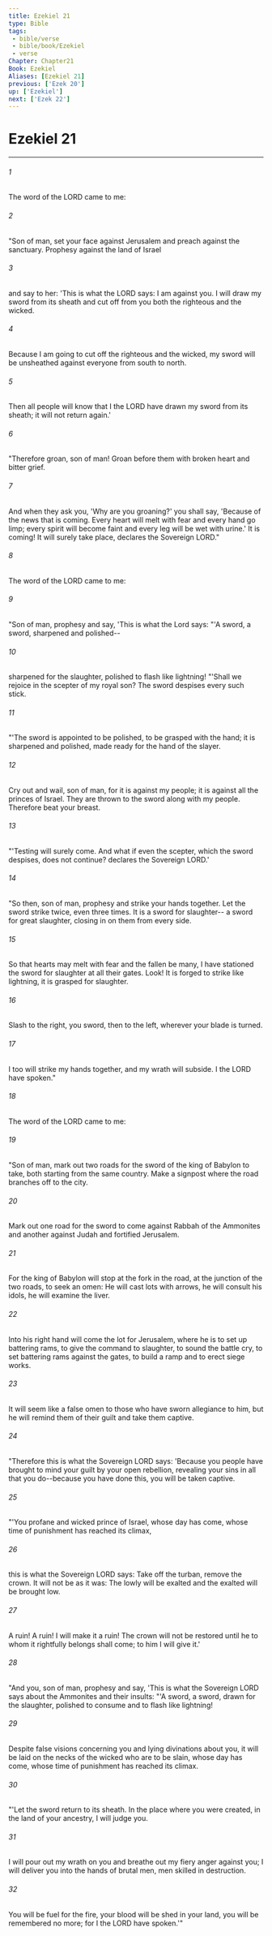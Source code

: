 ```yaml
---
title: Ezekiel 21
type: Bible
tags:
 - bible/verse
 - bible/book/Ezekiel
 - verse
Chapter: Chapter21
Book: Ezekiel
Aliases: [Ezekiel 21]
previous: ['Ezek 20']
up: ['Ezekiel']
next: ['Ezek 22']
---
```

# Ezekiel 21

***


###### 1 
The word of the LORD came to me: 

###### 2 
"Son of man, set your face against Jerusalem and preach against the sanctuary. Prophesy against the land of Israel 

###### 3 
and say to her: 'This is what the LORD says: I am against you. I will draw my sword from its sheath and cut off from you both the righteous and the wicked. 

###### 4 
Because I am going to cut off the righteous and the wicked, my sword will be unsheathed against everyone from south to north. 

###### 5 
Then all people will know that I the LORD have drawn my sword from its sheath; it will not return again.' 

###### 6 
"Therefore groan, son of man! Groan before them with broken heart and bitter grief. 

###### 7 
And when they ask you, 'Why are you groaning?' you shall say, 'Because of the news that is coming. Every heart will melt with fear and every hand go limp; every spirit will become faint and every leg will be wet with urine.' It is coming! It will surely take place, declares the Sovereign LORD." 

###### 8 
The word of the LORD came to me: 

###### 9 
"Son of man, prophesy and say, 'This is what the Lord says: "'A sword, a sword, sharpened and polished-- 

###### 10 
sharpened for the slaughter, polished to flash like lightning! "'Shall we rejoice in the scepter of my royal son? The sword despises every such stick. 

###### 11 
"'The sword is appointed to be polished, to be grasped with the hand; it is sharpened and polished, made ready for the hand of the slayer. 

###### 12 
Cry out and wail, son of man, for it is against my people; it is against all the princes of Israel. They are thrown to the sword along with my people. Therefore beat your breast. 

###### 13 
"'Testing will surely come. And what if even the scepter, which the sword despises, does not continue? declares the Sovereign LORD.' 

###### 14 
"So then, son of man, prophesy and strike your hands together. Let the sword strike twice, even three times. It is a sword for slaughter-- a sword for great slaughter, closing in on them from every side. 

###### 15 
So that hearts may melt with fear and the fallen be many, I have stationed the sword for slaughter at all their gates. Look! It is forged to strike like lightning, it is grasped for slaughter. 

###### 16 
Slash to the right, you sword, then to the left, wherever your blade is turned. 

###### 17 
I too will strike my hands together, and my wrath will subside. I the LORD have spoken." 

###### 18 
The word of the LORD came to me: 

###### 19 
"Son of man, mark out two roads for the sword of the king of Babylon to take, both starting from the same country. Make a signpost where the road branches off to the city. 

###### 20 
Mark out one road for the sword to come against Rabbah of the Ammonites and another against Judah and fortified Jerusalem. 

###### 21 
For the king of Babylon will stop at the fork in the road, at the junction of the two roads, to seek an omen: He will cast lots with arrows, he will consult his idols, he will examine the liver. 

###### 22 
Into his right hand will come the lot for Jerusalem, where he is to set up battering rams, to give the command to slaughter, to sound the battle cry, to set battering rams against the gates, to build a ramp and to erect siege works. 

###### 23 
It will seem like a false omen to those who have sworn allegiance to him, but he will remind them of their guilt and take them captive. 

###### 24 
"Therefore this is what the Sovereign LORD says: 'Because you people have brought to mind your guilt by your open rebellion, revealing your sins in all that you do--because you have done this, you will be taken captive. 

###### 25 
"'You profane and wicked prince of Israel, whose day has come, whose time of punishment has reached its climax, 

###### 26 
this is what the Sovereign LORD says: Take off the turban, remove the crown. It will not be as it was: The lowly will be exalted and the exalted will be brought low. 

###### 27 
A ruin! A ruin! I will make it a ruin! The crown will not be restored until he to whom it rightfully belongs shall come; to him I will give it.' 

###### 28 
"And you, son of man, prophesy and say, 'This is what the Sovereign LORD says about the Ammonites and their insults: "'A sword, a sword, drawn for the slaughter, polished to consume and to flash like lightning! 

###### 29 
Despite false visions concerning you and lying divinations about you, it will be laid on the necks of the wicked who are to be slain, whose day has come, whose time of punishment has reached its climax. 

###### 30 
"'Let the sword return to its sheath. In the place where you were created, in the land of your ancestry, I will judge you. 

###### 31 
I will pour out my wrath on you and breathe out my fiery anger against you; I will deliver you into the hands of brutal men, men skilled in destruction. 

###### 32 
You will be fuel for the fire, your blood will be shed in your land, you will be remembered no more; for I the LORD have spoken.'" 
